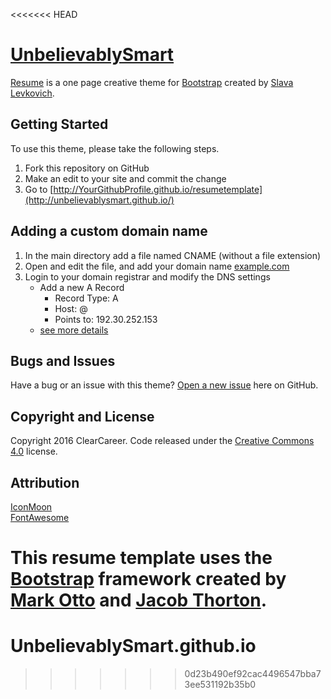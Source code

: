 <<<<<<< HEAD
# [UnbelievablySmart](http://startbootstrap.com/) 

[Resume](https://unbelievablysmart.github.io/) is a one page creative theme for [Bootstrap](http://getbootstrap.com/) created by [Slava Levkovich](http://vk.com/id208041605).

## Getting Started

To use this theme, please take the following steps.
1. Fork this repository on GitHub
2. Make an edit to your site and commit the change
3. Go to [http://YourGithubProfile.github.io/resumetemplate](http://unbelievablysmart.github.io/)

## Adding a custom domain name
1. In the main directory add a file named CNAME (without a file extension)
2. Open and edit the file, and add your domain name [example.com](#)
3. Login to your domain registrar and modify the DNS settings
	- Add a new A Record
		- Record Type: 	A
		- Host: 		@
		- Points to: 	192.30.252.153
	- [see more details](http://stackoverflow.com/questions/23375422/how-to-setup-github-pages-to-redirect-dns-requests-from-subdomain-e-g-www-to/23375423#23375423)


## Bugs and Issues

Have a bug or an issue with this theme? [Open a new issue](https://github.com/UnbelievablySmart/UnbelievablySmart.github.io/issues) here on GitHub.

## Copyright and License

Copyright 2016 ClearCareer. Code released under the [Creative Commons 4.0](https://creativecommons.org/licenses/by/4.0/) license.


## Attribution

[IconMoon](https://icomoon.io/)  
[FontAwesome](http://fontawesome.io/)  

This resume template uses the [Bootstrap](http://getbootstrap.com/) framework created by [Mark Otto](https://twitter.com/mdo) and [Jacob Thorton](https://twitter.com/fat).
=======
# UnbelievablySmart.github.io
>>>>>>> 0d23b490ef92cac4496547bba73ee531192b35b0
